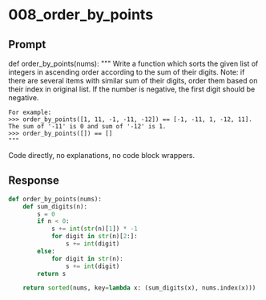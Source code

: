 # 008_order_by_points

## Prompt

def order_by_points(nums):
    """
    Write a function which sorts the given list of integers
    in ascending order according to the sum of their digits.
    Note: if there are several items with similar sum of their digits,
    order them based on their index in original list. If the number is negative, the first digit should be negative.

    For example:
    >>> order_by_points([1, 11, -1, -11, -12]) == [-1, -11, 1, -12, 11]. The sum of '-11' is 0 and sum of '-12' is 1.
    >>> order_by_points([]) == []
    """

Code directly, no explanations, no code block wrappers.

## Response

```python
def order_by_points(nums):
    def sum_digits(n):
        s = 0
        if n < 0:
            s += int(str(n)[1]) * -1
            for digit in str(n)[2:]:
                s += int(digit)
        else:
            for digit in str(n):
                s += int(digit)
        return s

    return sorted(nums, key=lambda x: (sum_digits(x), nums.index(x)))
```

